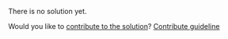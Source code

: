 
There is no solution yet.

Would you like to [contribute to the solution](https://github.com/BFEdev/BFE.dev-solutions/blob/main/question/function-expression-vs-function-declaration_en.md)? [Contribute guideline](https://github.com/BFEdev/BFE.dev-solutions#how-to-contribute)
